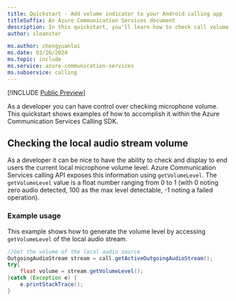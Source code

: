 ```yaml
---
title: Quickstart - Add volume indicator to your Android calling app
titleSuffix: An Azure Communication Services document
description: In this quickstart, you'll learn how to check call volume within your calling app when using Azure Communication Services.
author: sloanster

ms.author: chengyuanlai
ms.date: 03/26/2024
ms.topic: include
ms.service: azure-communication-services
ms.subservice: calling
---
```


[!INCLUDE [Public Preview](../../../../includes/public-preview-include-document.md)]

As a developer you can have control over checking microphone volume. This quickstart shows examples of how to accomplish it within the Azure Communication Services Calling SDK.

## Checking the local audio stream volume
As a developer it can be nice to have the ability to check and display to end users the current local microphone volume level. Azure Communication Services calling API exposes this information using `getVolumeLevel`. The `getVolumeLevel` value is a float number ranging from 0 to 1 (with 0 noting zero audio detected, 100 as the max level detectable, -1 noting a failed operation).

### Example usage
This example shows how to generate the volume level by accessing `getVolumeLevel` of the local audio stream.

```java
//Get the volume of the local audio source
OutgoingAudioStream stream = call.getActiveOutgoingAudioStream();
try{
    float volume = stream.getVolumeLevel();
}catch (Exception e) {
    e.printStackTrace();
}
```

